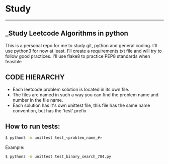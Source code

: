 # Study
******
## _Study Leetcode Algorithms in python

This is a personal repo for me to study git, python and general coding.
I'll use python3 for now at least.
I'll create a requirements.txt file and will try to follow good practices.
I'll use flake8 to practice PEP8 standards when feasible

## CODE HIERARCHY
- Each leetcode problem solution is located in its own file.
- The files are named in such a way you can find the problem name and number in the file name.
- Each solution has it's own unittest file, this file has the same name convention, but has the 'test' prefix

## How to run tests:
``` sh
$ python3 -m unittest test_<problem_name_#>
```

Example:
``` sh
$ python3 -m unittest test_binary_search_704.py
```
